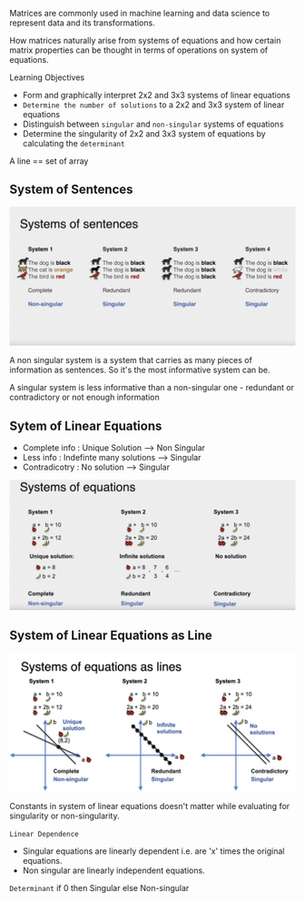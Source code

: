 Matrices are commonly used in machine learning and data science to represent data and its transformations. 

How matrices naturally arise from systems of equations and how certain matrix properties can be thought in terms of operations on system of equations.

Learning Objectives

- Form and graphically interpret 2x2 and 3x3 systems of linear equations
- ```Determine the number of solutions``` to a 2x2 and 3x3 system of linear equations
- Distinguish between ``singular`` and ```non-singular``` systems of equations
- Determine the singularity of 2x2 and 3x3 system of equations by calculating the ```determinant```

A line == set of array 

## System of Sentences

![System of Sentences](./images/1systemofsentences.png)

A non singular system is a system that carries as many pieces of information as sentences. So it's the most informative system can be. 

A singular system is less informative than a non-singular one - redundant or contradictory or not enough information

## Sytem of Linear Equations

- Complete info : Unique Solution --> Non Singular
- Less info : Indefinte many solutions --> Singular
- Contradicotry : No solution --> Singular

![System of Equation](./images/2systemofequation.png)

## System of Linear Equations as Line

![System of Equations](./images/3systemofequations.png)

Constants in system of linear equations doesn't matter while evaluating for singularity or non-singularity.

```Linear Dependence``` 
- Singular equations are linearly dependent i.e. are 'x' times the original equations.
- Non singular are linearly independent equations.

```Determinant```
if 0 then Singular else Non-singular


